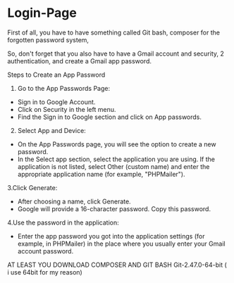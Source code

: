 # Login-Page
First of all, you have to have something called Git bash, composer for the forgotten password system, 

So, don't forget that you also have to have a Gmail account and security, 2 authentication, and create a Gmail app password.

Steps to Create an App Password
1. Go to the App Passwords Page:
* Sign in to Google Account.
* Click on Security in the left menu.
* Find the Sign in to Google section and click on App passwords.

2. Select App and Device:
* On the App Passwords page, you will see the option to create a new password.
* In the Select app section, select the application you are using. If the application is not listed, select Other (custom name) and enter the appropriate application name (for example, "PHPMailer").

3.Click Generate:
* After choosing a name, click Generate.
* Google will provide a 16-character password. Copy this password.

4.Use the password in the application:
* Enter the app password you got into the application settings (for example, in PHPMailer) in the place where you usually enter your Gmail account password.


AT LEAST YOU DOWNLOAD COMPOSER AND GIT BASH Git-2.47.0-64-bit ( i use 64bit for my reason)
